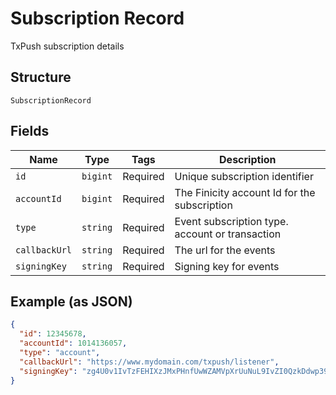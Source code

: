 
# Subscription Record

TxPush subscription details

## Structure

`SubscriptionRecord`

## Fields

| Name | Type | Tags | Description |
|  --- | --- | --- | --- |
| `id` | `bigint` | Required | Unique subscription identifier |
| `accountId` | `bigint` | Required | The Finicity account Id for the subscription |
| `type` | `string` | Required | Event subscription type. account or transaction |
| `callbackUrl` | `string` | Required | The url for the events |
| `signingKey` | `string` | Required | Signing key for events |

## Example (as JSON)

```json
{
  "id": 12345678,
  "accountId": 1014136057,
  "type": "account",
  "callbackUrl": "https://www.mydomain.com/txpush/listener",
  "signingKey": "zg4U0v1IvTzFEHIXzJMxPHnfUwWZAMVpXrUuNuL9IvZI0QzkDdwp39IAKuNOFxOVqCOgHLMS1Zpe4ZL40NX83aJkqI6v0Ez5B7BLBtvr7Ag11kPH3uG1taTeOV0CTyI4LOg7ohSHn0DqaRu2aBq26KI90nYe0CecTCzzhu4yMXL43JV8YfydAexNdkzfg8tY44MlhBPUh2neHW2EFTT2ja4s4Ul10JgID03un8WBSrIm2adHw3QYJB4jk4k1e"
}
```

